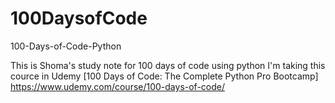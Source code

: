 # 100DaysofCode
100-Days-of-Code-Python

This is Shoma's study note for 100 days of code using python
I'm taking this cource in Udemy
[100 Days of Code: The Complete Python Pro Bootcamp]
https://www.udemy.com/course/100-days-of-code/
